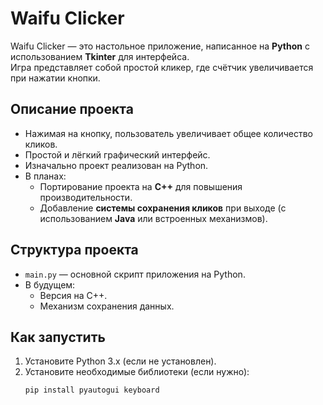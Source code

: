 # Waifu Clicker

Waifu Clicker — это настольное приложение, написанное на **Python** с использованием **Tkinter** для интерфейса.  
Игра представляет собой простой кликер, где счётчик увеличивается при нажатии кнопки.

## Описание проекта

- Нажимая на кнопку, пользователь увеличивает общее количество кликов.
- Простой и лёгкий графический интерфейс.
- Изначально проект реализован на Python.
- В планах:
  - Портирование проекта на **C++** для повышения производительности.
  - Добавление **системы сохранения кликов** при выходе (с использованием **Java** или встроенных механизмов).

## Структура проекта

- `main.py` — основной скрипт приложения на Python.
- В будущем:
  - Версия на C++.
  - Механизм сохранения данных.

## Как запустить

1. Установите Python 3.x (если не установлен).
2. Установите необходимые библиотеки (если нужно):
   ```bash
   pip install pyautogui keyboard

